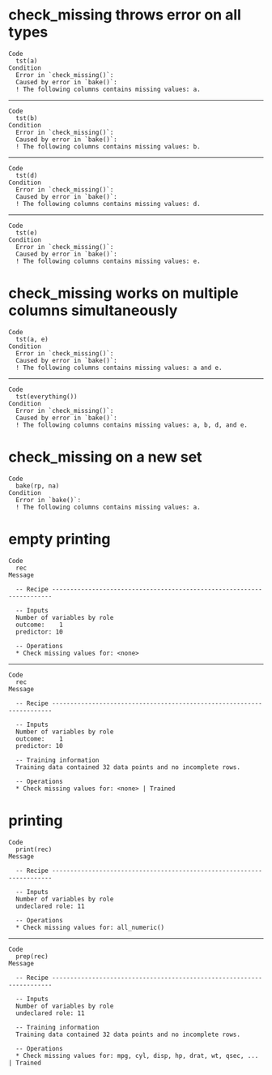 # check_missing throws error on all types

    Code
      tst(a)
    Condition
      Error in `check_missing()`:
      Caused by error in `bake()`:
      ! The following columns contains missing values: a.

---

    Code
      tst(b)
    Condition
      Error in `check_missing()`:
      Caused by error in `bake()`:
      ! The following columns contains missing values: b.

---

    Code
      tst(d)
    Condition
      Error in `check_missing()`:
      Caused by error in `bake()`:
      ! The following columns contains missing values: d.

---

    Code
      tst(e)
    Condition
      Error in `check_missing()`:
      Caused by error in `bake()`:
      ! The following columns contains missing values: e.

# check_missing works on multiple columns simultaneously

    Code
      tst(a, e)
    Condition
      Error in `check_missing()`:
      Caused by error in `bake()`:
      ! The following columns contains missing values: a and e.

---

    Code
      tst(everything())
    Condition
      Error in `check_missing()`:
      Caused by error in `bake()`:
      ! The following columns contains missing values: a, b, d, and e.

# check_missing on a new set

    Code
      bake(rp, na)
    Condition
      Error in `bake()`:
      ! The following columns contains missing values: a.

# empty printing

    Code
      rec
    Message
      
      -- Recipe ----------------------------------------------------------------------
      
      -- Inputs 
      Number of variables by role
      outcome:    1
      predictor: 10
      
      -- Operations 
      * Check missing values for: <none>

---

    Code
      rec
    Message
      
      -- Recipe ----------------------------------------------------------------------
      
      -- Inputs 
      Number of variables by role
      outcome:    1
      predictor: 10
      
      -- Training information 
      Training data contained 32 data points and no incomplete rows.
      
      -- Operations 
      * Check missing values for: <none> | Trained

# printing

    Code
      print(rec)
    Message
      
      -- Recipe ----------------------------------------------------------------------
      
      -- Inputs 
      Number of variables by role
      undeclared role: 11
      
      -- Operations 
      * Check missing values for: all_numeric()

---

    Code
      prep(rec)
    Message
      
      -- Recipe ----------------------------------------------------------------------
      
      -- Inputs 
      Number of variables by role
      undeclared role: 11
      
      -- Training information 
      Training data contained 32 data points and no incomplete rows.
      
      -- Operations 
      * Check missing values for: mpg, cyl, disp, hp, drat, wt, qsec, ... | Trained

